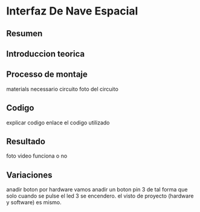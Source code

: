 # Interfaz De Nave Espacial


## Resumen



## Introduccion teorica


## Processo de montaje
materials necessario 
circuito
foto del circuito


## Codigo
explicar codigo
enlace el codigo utilizado




## Resultado
foto video funciona o no




## Variaciones
anadir boton por hardware 
vamos anadir un boton pin 3 de tal forma que solo cuando se pulse  el led 3 se encendero. el visto de proyecto (hardware y software) es mismo.






